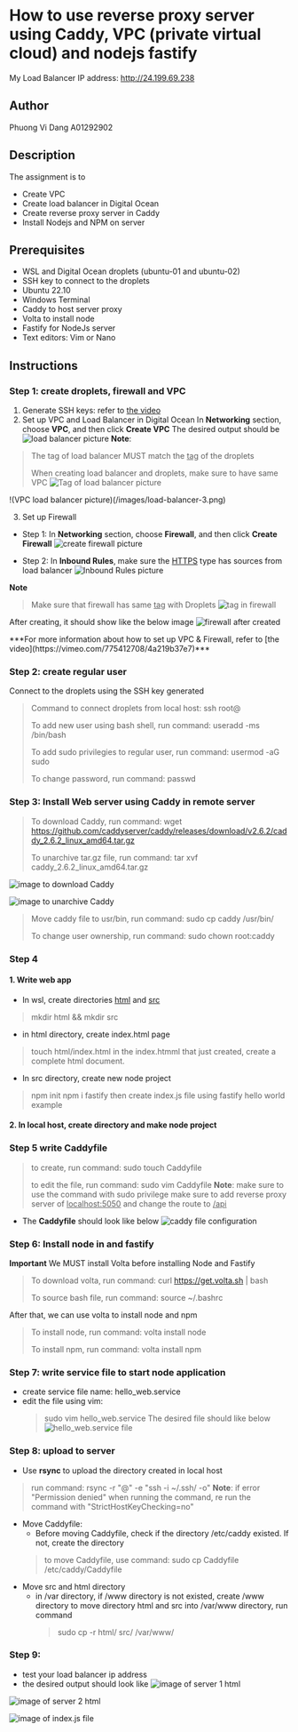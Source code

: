 # How to use reverse proxy server using Caddy, VPC (private virtual cloud) and nodejs fastify

My Load Balancer IP address: http://24.199.69.238

## Author
Phuong Vi Dang A01292902 

## Description
The assignment is to
* Create VPC 
* Create load balancer in Digital Ocean
* Create reverse proxy server in Caddy
* Install Nodejs and NPM on server

## Prerequisites
* WSL and Digital Ocean droplets (ubuntu-01 and ubuntu-02)
* SSH key to connect to the droplets
* Ubuntu 22.10
* Windows Terminal 
* Caddy to host server proxy
* Volta to install node
* Fastify for NodeJs server
* Text editors: Vim or Nano


## Instructions

### Step 1: create droplets, firewall and VPC

1. Generate SSH keys: refer to [the video](https://vimeo.com/758870226/f75da348fc?embedded=true&source=vimeo_logo&owner=17609105)
2. Set up VPC and Load Balancer in Digital Ocean
  In **Networking** section, choose **VPC**, and then click **Create VPC**
  The desired output should be
  ![load balancer picture](/images/load-balancer-5.png)
  **Note**: 
  > The tag of load balancer MUST match the <ins>tag</ins> of the droplets
  > 
  > When creating load balancer and droplets, make sure to have same VPC 
  ![Tag of load balancer picture](/images/load-balancer-4.png)
  
  !(VPC load balancer picture)(/images/load-balancer-3.png)
  
  
3. Set up Firewall
  * Step 1: In **Networking** section, choose **Firewall**, and then click **Create Firewall**
  ![create firewall picture](/images/firewall-create.png)
  
  * Step 2: In **Inbound Rules**, make sure the <ins>HTTPS</ins> type has sources from load balancer
  ![Inbound Rules picture](/images/firewall-create-1.png)
  
  **Note**
  > Make sure that firewall has same <ins>tag</ins> with Droplets
  ![tag in firewall](/images/firewall-create-2.png)
  
  After creating, it should show like the below image
  ![firewall after created](/images/firewall-created.png)
  
<p>***For more information about how to set up VPC & Firewall, refer to [the video](https://vimeo.com/775412708/4a219b37e7)***</p>


### Step 2: create regular user
Connect to the droplets using the SSH key generated
> Command to connect droplets from local host: ssh root@<IP-address>
>
> To add new user using bash shell, run command: useradd -ms /bin/bash <username>
>
> To add sudo privilegies to regular user, run command: usermod -aG sudo <username>
>
> To change password, run command: passwd <username>
  
### Step 3: Install Web server using Caddy in remote server
  > To download Caddy, run command: wget https://github.com/caddyserver/caddy/releases/download/v2.6.2/caddy_2.6.2_linux_amd64.tar.gz
  >
  > To unarchive tar.gz file, run command: tar xvf caddy_2.6.2_linux_amd64.tar.gz

  ![image to download Caddy](/images/caddy-download.png)
  
  ![image to unarchive Caddy](/images/caddy-extract.png)
  
  > Move caddy file to usr/bin, run command: sudo cp caddy /usr/bin/
  >
  > To change user ownership, run command: sudo chown root:caddy
  
### Step 4
  #### 1. Write web app
 * In wsl, create directories <ins>html</ins> and <ins>src</ins>
 > mkdir html && mkdir src
 * in html directory, create index.html page
 > touch html/index.html
 in the index.htmml that just created, create a complete html document.
 * In src directory, create new node project
 > npm init
 > npm i fastify
 then create index.js file using fastify hello world example
 
  #### 2. In local host, create directory and make node project
  
 ### Step 5 write Caddyfile

 > to create, run command: sudo touch Caddyfile
 >
 > to edit the file, run command: sudo vim Caddyfile
 **Note**: 
     make sure to use the command with sudo privilege
     make sure to add reverse proxy server of <ins>localhost:5050</ins> and change the route to <ins>/api</ins>
 * The **Caddyfile** should look like below
  ![caddy file configuration](/images/caddy-conf-file-img.png)
 
### Step 6: Install node in and fastify
 
  **Important** We MUST install Volta before installing Node and Fastify
  
  > To download volta, run command: curl https://get.volta.sh | bash
  > 
  > To source bash file, run command: source ~/.bashrc
  
  After that, we can use volta to install node and npm
  
  > To install node, run command: volta install node
  > 
  > To install npm, run command: volta install npm
 
 ### Step 7: write service file to start node application
  * create service file name: hello_web.service
  * edit the file using vim: 
     > sudo vim hello_web.service
  The desired file should like below
 ![hello_web.service file](/images/)
 
 ### Step 8: upload to server
  * Use **rsync** to upload the directory created in local host
  > run command: rsync -r <dir-name> "<username>@<server-ip-address>" -e "ssh -i ~/.ssh/<ssh key file> -o"
  **Note**: if error "Permission denied" when running the command, re run the command with "StrictHostKeyChecking=no"
 
  * Move Caddyfile:
      * Before moving Caddyfile, check if the directory /etc/caddy existed. If not, create the directory
     > to move Caddyfile, use command: sudo cp Caddyfile /etc/caddy/Caddyfile
  * Move src and html directory
     * in /var directory, if /www directory is not existed, create /www directory
       to move directory html and src into /var/www directory, run command
       > sudo cp -r html/ src/ /var/www/
 ### Step 9:
  * test your load balancer ip address
  * the desired output should look like
 ![image of server 1 html](/images/website.png)
 
 ![image of server 2 html](/images/website-server2.png)
 
 ![image of index.js file](/images/api-route.png)
     
